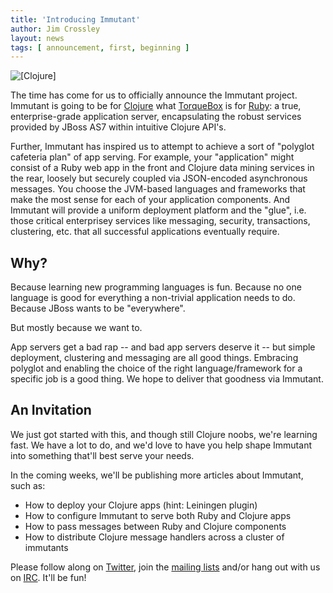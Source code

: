 ```yaml
---
title: 'Introducing Immutant'
author: Jim Crossley
layout: news
tags: [ announcement, first, beginning ]
---
```


<img src="http://clojure.org/file/view/clojure-icon.gif" alt="[Clojure]" class="alignright"/>

The time has come for us to officially announce the Immutant
project. Immutant is going to be for [Clojure] what [TorqueBox] is for
[Ruby][Ruby]: a true, enterprise-grade application server, encapsulating the
robust services provided by JBoss AS7 within intuitive Clojure API's.

Further, Immutant has inspired us to attempt to achieve a sort of
"polyglot cafeteria plan" of app serving. For example, your
"application" might consist of a Ruby web app in the front and Clojure
data mining services in the rear, loosely but securely coupled via
JSON-encoded asynchronous messages. You choose the JVM-based languages
and frameworks that make the most sense for each of your application
components. And Immutant will provide a uniform deployment platform
and the "glue", i.e. those critical enterprisey services like
messaging, security, transactions, clustering, etc. that all
successful applications eventually require.

## Why?

Because learning new programming languages is fun. Because no one
language is good for everything a non-trivial application needs to
do. Because JBoss wants to be "everywhere".

But mostly because we want to.

App servers get a bad rap -- and bad app servers deserve it -- but
simple deployment, clustering and messaging are all good
things. Embracing polyglot and enabling the choice of the right
language/framework for a specific job is a good thing. We hope to
deliver that goodness via Immutant.

## An Invitation

We just got started with this, and though still Clojure noobs, we're
learning fast. We have a lot to do, and we'd love to have you help
shape Immutant into something that'll best serve your needs.

In the coming weeks, we'll be publishing more articles about Immutant,
such as:

 - How to deploy your Clojure apps (hint: Leiningen plugin)
 - How to configure Immutant to serve both Ruby and Clojure apps
 - How to pass messages between Ruby and Clojure components
 - How to distribute Clojure message handlers across a cluster of immutants

Please follow along on [Twitter], join the [mailing lists] and/or hang
out with us on [IRC]. It'll be fun!

[Clojure]: http://clojure.org/
[TorqueBox]: http://torquebox.org/
[Ruby]: http://jruby.org/
[mailing lists]: /community/mailing_lists/
[IRC]: /community#irc
[Twitter]: http://twitter.com/immutants
